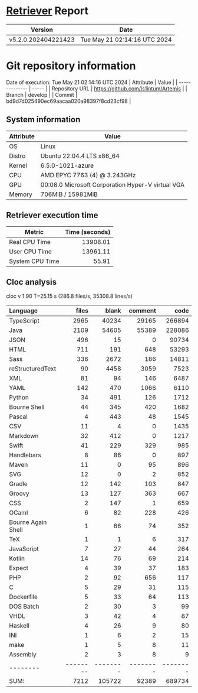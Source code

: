# [Retriever](https://github.com/PalladioSimulator/Palladio-ReverseEngineering-Retriever) Report
| Version | Date |
| ------- | ---- |
| v5.2.0.202404221423 | Tue May 21 02:14:16 UTC 2024 |

# Git repository information
Date of execution: Tue May 21 02:14:16 UTC 2024
|    Attribute   | Value |
| -------------- | ----- |
| Repository URL | https://github.com/ls1intum/Artemis |
| Branch         | develop |
| Commit         | bd9d7d025490ec69aacaa020a98397f8cd23cf98 |


## System information
| Attribute | Value |
| --------- | ----- |
| OS | Linux  |
| Distro | Ubuntu 22.04.4 LTS x86_64  |
| Kernel | 6.5.0-1021-azure  |
| CPU | AMD EPYC 7763 (4) @ 3.243GHz  |
| GPU | 00:08.0 Microsoft Corporation Hyper-V virtual VGA  |
| Memory | 706MiB / 15981MiB  |

## Retriever execution time
| Metric | Time (seconds) |
| --- | ---: |
| Real CPU Time | 13908.01 |
| User CPU Time | 13961.11 |
| System CPU Time | 55.91 |
<!--
Explainations:
- __Real CPU Time__: actual time the command has run (can be less than total time spent in user and system mode for multi-threaded processes)
- __User CPU Time__: time the command has spent running in user mode
- __System CPU Time__: time the command has spent running in system or kernel mode
-->

## Cloc analysis
cloc v 1.90  T=25.15 s (286.8 files/s, 35308.8 lines/s)

Language|files|blank|comment|code
:-------|-------:|-------:|-------:|-------:
TypeScript|2965|40234|29165|266894
Java|2109|54605|55389|228086
JSON|496|15|0|90734
HTML|711|191|648|53293
Sass|336|2672|186|14811
reStructuredText|90|4458|3059|7523
XML|81|94|146|6487
YAML|142|470|1066|6110
Python|34|491|126|1712
Bourne Shell|44|345|420|1682
Pascal|4|443|48|1545
CSV|11|4|0|1435
Markdown|32|412|0|1217
Swift|41|229|329|985
Handlebars|8|86|0|897
Maven|11|0|95|896
SVG|12|0|2|852
Gradle|12|142|103|847
Groovy|13|127|363|667
CSS|2|147|1|659
OCaml|6|82|228|426
Bourne Again Shell|1|66|74|352
TeX|1|1|6|317
JavaScript|7|27|44|264
Kotlin|14|76|69|214
Expect|4|39|37|183
PHP|2|92|656|117
C|5|29|31|115
Dockerfile|5|33|64|113
DOS Batch|2|30|3|99
VHDL|3|42|4|87
Haskell|4|26|9|80
INI|1|6|2|15
make|1|5|8|11
Assembly|2|3|8|9
--------|--------|--------|--------|--------
SUM:|7212|105722|92389|689734

